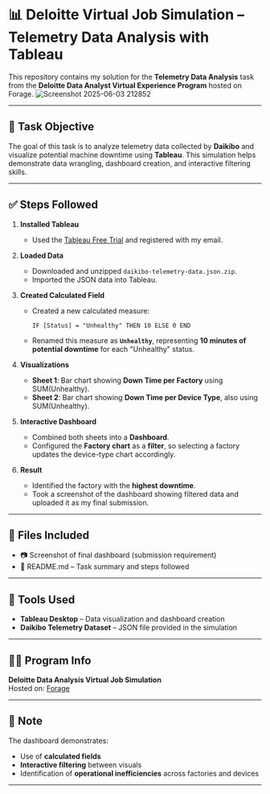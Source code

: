 # 📊 Deloitte Virtual Job Simulation – Telemetry Data Analysis with Tableau

This repository contains my solution for the **Telemetry Data Analysis** task from the **Deloitte Data Analyst Virtual Experience Program** hosted on Forage.
![Screenshot 2025-06-03 212852](https://github.com/user-attachments/assets/68f3631e-2181-473d-9de8-bff282eba389)

---

## 🎯 Task Objective

The goal of this task is to analyze telemetry data collected by **Daikibo** and visualize potential machine downtime using **Tableau**. This simulation helps demonstrate data wrangling, dashboard creation, and interactive filtering skills.

---

## ✅ Steps Followed

1. **Installed Tableau**  
   - Used the [Tableau Free Trial](https://www.tableau.com/products/trial) and registered with my email.

2. **Loaded Data**  
   - Downloaded and unzipped `daikibo-telemetry-data.json.zip`.
   - Imported the JSON data into Tableau.

3. **Created Calculated Field**  
   - Created a new calculated measure:
     ```
     IF [Status] = "Unhealthy" THEN 10 ELSE 0 END
     ```
   - Renamed this measure as **`Unhealthy`**, representing **10 minutes of potential downtime** for each "Unhealthy" status.

4. **Visualizations**
   - **Sheet 1**: Bar chart showing **Down Time per Factory** using SUM(Unhealthy).
   - **Sheet 2**: Bar chart showing **Down Time per Device Type**, also using SUM(Unhealthy).

5. **Interactive Dashboard**
   - Combined both sheets into a **Dashboard**.
   - Configured the **Factory chart** as a **filter**, so selecting a factory updates the device-type chart accordingly.

6. **Result**
   - Identified the factory with the **highest downtime**.
   - Took a screenshot of the dashboard showing filtered data and uploaded it as my final submission.

---

## 📁 Files Included

- 📷 Screenshot of final dashboard (submission requirement)
- 📄 README.md – Task summary and steps followed

---

## 🧰 Tools Used

- **Tableau Desktop** – Data visualization and dashboard creation  
- **Daikibo Telemetry Dataset** – JSON file provided in the simulation  

---

## 👨‍💼 Program Info

**Deloitte Data Analysis Virtual Job Simulation**  
Hosted on: [Forage](https://www.theforage.com)

---

## 📌 Note

The dashboard demonstrates:
- Use of **calculated fields**
- **Interactive filtering** between visuals
- Identification of **operational inefficiencies** across factories and devices

---

